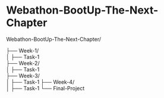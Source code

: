 # Webathon-BootUp-The-Next-Chapter

Webathon-BootUp-The-Next-Chapter/

├── Week-1/  
 │   ├── Task-1    
├── Week-2/  
 │   ├── Task-1  
├── Week-3/  
 │   ├── Task-1
├── Week-4/  
 │   ├── Task-1
└── Final-Project  
